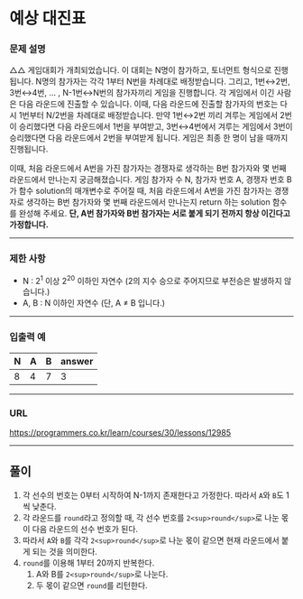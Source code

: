 # 예상 대진표

### 문제 설명

△△ 게임대회가 개최되었습니다. 이 대회는 N명이 참가하고, 토너먼트 형식으로 진행됩니다. N명의 참가자는 각각 1부터 N번을 차례대로 배정받습니다. 그리고, 1번↔2번, 3번↔4번, ... , N-1번↔N번의 참가자끼리 게임을 진행합니다. 각 게임에서 이긴 사람은 다음 라운드에 진출할 수 있습니다. 이때, 다음 라운드에 진출할 참가자의 번호는 다시 1번부터 N/2번을 차례대로 배정받습니다. 만약 1번↔2번 끼리 겨루는 게임에서 2번이 승리했다면 다음 라운드에서 1번을 부여받고, 3번↔4번에서 겨루는 게임에서 3번이 승리했다면 다음 라운드에서 2번을 부여받게 됩니다. 게임은 최종 한 명이 남을 때까지 진행됩니다.

이때, 처음 라운드에서 A번을 가진 참가자는 경쟁자로 생각하는 B번 참가자와 몇 번째 라운드에서 만나는지 궁금해졌습니다. 게임 참가자 수 N, 참가자 번호 A, 경쟁자 번호 B가 함수 solution의 매개변수로 주어질 때, 처음 라운드에서 A번을 가진 참가자는 경쟁자로 생각하는 B번 참가자와 몇 번째 라운드에서 만나는지 return 하는 solution 함수를 완성해 주세요. **단, A번 참가자와 B번 참가자는 서로 붙게 되기 전까지 항상 이긴다고 가정합니다.**

-----------
### 제한 사항

- N : 2<sup>1</sup> 이상 2<sup>20</sup> 이하인 자연수 (2의 지수 승으로 주어지므로 부전승은 발생하지 않습니다.)
- A, B : N 이하인 자연수 (단, A ≠ B 입니다.)

-----------
### 입출력 예

| N   | A   | B   | answer |
|-----|-----|-----|--------|
| 8   | 4   | 7   | 3      |

-----------
### URL

https://programmers.co.kr/learn/courses/30/lessons/12985

-----------
## 풀이
1. 각 선수의 번호는 0부터 시작하여 N-1까지 존재한다고 가정한다. 따라서 `A`와 `B`도 1씩 낮춘다.
2. 각 라운드를 `round`라고 정의할 때, 각 선수 번호를 `2<sup>round</sup>`로 나눈 몫이 다음 라운드의 선수 번호가 된다.
3. 따라서 `A`와 `B`를 각각 `2<sup>round</sup>`로 나눈 몫이 같으면 현재 라운드에서 붙게 되는 것을 의미한다.
4. `round`를 이용해 1부터 20까지 반복한다.
   1. A와 B를 `2<sup>round</sup>`로 나눈다.
   2. 두 몫이 같으면 `round`를 리턴한다.